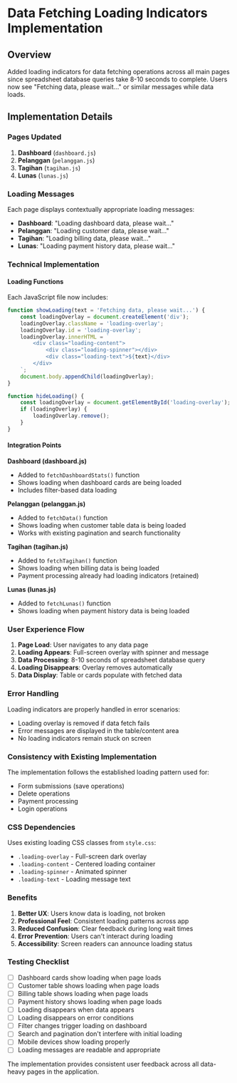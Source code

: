 # Data Fetching Loading Indicators Implementation

## Overview
Added loading indicators for data fetching operations across all main pages since spreadsheet database queries take 8-10 seconds to complete. Users now see "Fetching data, please wait..." or similar messages while data loads.

## Implementation Details

### Pages Updated
1. **Dashboard** (`dashboard.js`)
2. **Pelanggan** (`pelanggan.js`) 
3. **Tagihan** (`tagihan.js`)
4. **Lunas** (`lunas.js`)

### Loading Messages
Each page displays contextually appropriate loading messages:

- **Dashboard**: "Loading dashboard data, please wait..."
- **Pelanggan**: "Loading customer data, please wait..."
- **Tagihan**: "Loading billing data, please wait..."
- **Lunas**: "Loading payment history data, please wait..."

### Technical Implementation

#### Loading Functions
Each JavaScript file now includes:

```javascript
function showLoading(text = 'Fetching data, please wait...') {
    const loadingOverlay = document.createElement('div');
    loadingOverlay.className = 'loading-overlay';
    loadingOverlay.id = 'loading-overlay';
    loadingOverlay.innerHTML = `
        <div class="loading-content">
            <div class="loading-spinner"></div>
            <div class="loading-text">${text}</div>
        </div>
    `;
    document.body.appendChild(loadingOverlay);
}

function hideLoading() {
    const loadingOverlay = document.getElementById('loading-overlay');
    if (loadingOverlay) {
        loadingOverlay.remove();
    }
}
```

#### Integration Points

**Dashboard (dashboard.js)**
- Added to `fetchDashboardStats()` function
- Shows loading when dashboard cards are being loaded
- Includes filter-based data loading

**Pelanggan (pelanggan.js)**
- Added to `fetchData()` function 
- Shows loading when customer table data is being loaded
- Works with existing pagination and search functionality

**Tagihan (tagihan.js)**
- Added to `fetchTagihan()` function
- Shows loading when billing data is being loaded
- Payment processing already had loading indicators (retained)

**Lunas (lunas.js)**
- Added to `fetchLunas()` function
- Shows loading when payment history data is being loaded

### User Experience Flow

1. **Page Load**: User navigates to any data page
2. **Loading Appears**: Full-screen overlay with spinner and message
3. **Data Processing**: 8-10 seconds of spreadsheet database query
4. **Loading Disappears**: Overlay removes automatically
5. **Data Display**: Table or cards populate with fetched data

### Error Handling

Loading indicators are properly handled in error scenarios:
- Loading overlay is removed if data fetch fails
- Error messages are displayed in the table/content area
- No loading indicators remain stuck on screen

### Consistency with Existing Implementation

The implementation follows the established loading pattern used for:
- Form submissions (save operations)
- Delete operations  
- Payment processing
- Login operations

### CSS Dependencies

Uses existing loading CSS classes from `style.css`:
- `.loading-overlay` - Full-screen dark overlay
- `.loading-content` - Centered loading container
- `.loading-spinner` - Animated spinner
- `.loading-text` - Loading message text

### Benefits

1. **Better UX**: Users know data is loading, not broken
2. **Professional Feel**: Consistent loading patterns across app
3. **Reduced Confusion**: Clear feedback during long wait times
4. **Error Prevention**: Users can't interact during loading
5. **Accessibility**: Screen readers can announce loading status

### Testing Checklist

- [ ] Dashboard cards show loading when page loads
- [ ] Customer table shows loading when page loads
- [ ] Billing table shows loading when page loads  
- [ ] Payment history shows loading when page loads
- [ ] Loading disappears when data appears
- [ ] Loading disappears on error conditions
- [ ] Filter changes trigger loading on dashboard
- [ ] Search and pagination don't interfere with initial loading
- [ ] Mobile devices show loading properly
- [ ] Loading messages are readable and appropriate

The implementation provides consistent user feedback across all data-heavy pages in the application.